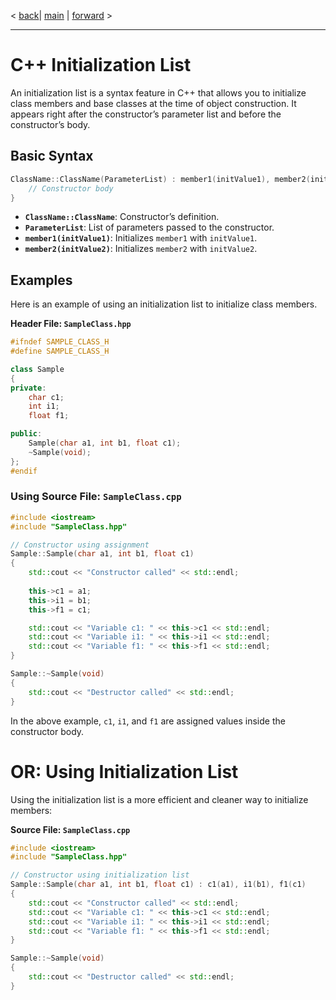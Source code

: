 < [back](cpp00_03_class_instance.md)| [main](/) | [forward](cpp00_05_class_members_and_attributs.md) >

---

# C++ Initialization List

An initialization list is a syntax feature in C++ that allows you to initialize class members and base classes at the time of object construction. It appears right after the constructor’s parameter list and before the constructor’s body.


## Basic Syntax

```cpp
ClassName::ClassName(ParameterList) : member1(initValue1), member2(initValue2) {
    // Constructor body
}
```

- **`ClassName::ClassName`**: Constructor’s definition.
- **`ParameterList`**: List of parameters passed to the constructor.
- **`member1(initValue1)`**: Initializes `member1` with `initValue1`.
- **`member2(initValue2)`**: Initializes `member2` with `initValue2`.

## Examples

Here is an example of using an initialization list to initialize class members.

**Header File: `SampleClass.hpp`**

```cpp
#ifndef SAMPLE_CLASS_H
#define SAMPLE_CLASS_H

class Sample
{
private: 
    char c1;
    int i1;
    float f1;

public: 
    Sample(char a1, int b1, float c1);
    ~Sample(void);
};
#endif
```

### Using **Source File: `SampleClass.cpp`**

```cpp
#include <iostream>
#include "SampleClass.hpp"

// Constructor using assignment
Sample::Sample(char a1, int b1, float c1)
{
    std::cout << "Constructor called" << std::endl;
    
    this->c1 = a1; 
    this->i1 = b1; 
    this->f1 = c1;

    std::cout << "Variable c1: " << this->c1 << std::endl;
    std::cout << "Variable i1: " << this->i1 << std::endl;
    std::cout << "Variable f1: " << this->f1 << std::endl;
}

Sample::~Sample(void)
{
    std::cout << "Destructor called" << std::endl; 
}
```

In the above example, `c1`, `i1`, and `f1` are assigned values inside the constructor body.

# OR: Using Initialization List

Using the initialization list is a more efficient and cleaner way to initialize members:

**Source File: `SampleClass.cpp`**

```cpp
#include <iostream>
#include "SampleClass.hpp"

// Constructor using initialization list
Sample::Sample(char a1, int b1, float c1) : c1(a1), i1(b1), f1(c1)
{
    std::cout << "Constructor called" << std::endl;
    std::cout << "Variable c1: " << this->c1 << std::endl;
    std::cout << "Variable i1: " << this->i1 << std::endl;
    std::cout << "Variable f1: " << this->f1 << std::endl;
}

Sample::~Sample(void)
{
    std::cout << "Destructor called" << std::endl; 
}
```
